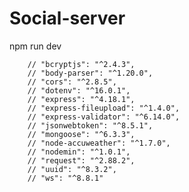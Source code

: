 # Social-server

npm run dev

        // "bcryptjs": "^2.4.3",
        // "body-parser": "^1.20.0",
        // "cors": "^2.8.5",
        // "dotenv": "^16.0.1",
        // "express": "^4.18.1",
        // "express-fileupload": "^1.4.0",
        // "express-validator": "^6.14.0",
        // "jsonwebtoken": "^8.5.1",
        // "mongoose": "^6.3.3",
        // "node-accuweather": "^1.7.0",
        // "nodemin": "^1.0.1",
        // "request": "^2.88.2",
        // "uuid": "^8.3.2",
        // "ws": "^8.8.1"